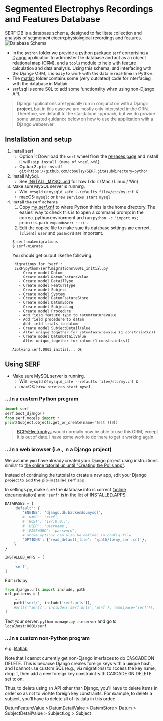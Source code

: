 # Segmented Electrophys Recordings and Features Database

SERF-DB is a database schema, designed to facilitate collection and analysis of segmented electrophysiological recordings and features. ![Database Schema](models.png?raw=true "Database Schema")

- In the `python` folder we provide a python package `serf` comprising a [Django](https://www.djangoproject.com/) application to administer the database and act as an object relational map (ORM), and a `tools` module to help with feature calculation and data analysis. Using this schema, and interfacing with the Django ORM, it is easy to work with the data in real-time in Python.
- The [matlab](matlab/README.md) folder contains some (very outdated) code for interfacing with the database in Matlab.
- serf.sql is some SQL to add some functionality when using non-Django API.

> Django applications are typically run in conjunction with a Django **project**, but in this case we are mostly only interested in the ORM. Therefore, we default to the standalone approach, but we do provide some untested guidance below on how to use the application with a Django webserver.

## Installation and setup

1. install serf
    * Option 1: Download the `serf` wheel from the [releases page](https://github.com/cboulay/SERF/releases) and install it with `pip install {name of wheel.whl}`.
    * Option 2: `pip install git+https://github.com/cboulay/SERF.git#subdirectory=python`
1. Install MySql.
    * See [INSTALL_MYSQL.md](./INSTALL_MYSQL.md) for how I do it (Mac / Linux / Win)
1. Make sure MySQL server is running.
    * Win: `mysqld` or `mysqld_safe --defaults-file=/etc/my.cnf &` 
    * macOS: `mysqld` or `brew services start mysql`
1. Install the serf schema
    1. Copy [my_serf.cnf](https://raw.githubusercontent.com/cboulay/SERF/master/my_serf.cnf) to where Python thinks is the home directory. The easiest way to check this is to open a command prompt in the correct python environment and run `python -c "import os; print(os.path.expanduser('~'))"`.
    1. Edit the copied file to make sure its database settings are correct. `[client]` `user` and `password` are important.
    ```
    $ serf-makemigrations
    $ serf-migrate
    ```
   You should get output like the following:
    ```
     Migrations for 'serf':
     SERF\python\serf\migrations\0001_initial.py
       - Create model Datum
       - Create model DatumFeatureValue
       - Create model DetailType
       - Create model FeatureType
       - Create model Subject
       - Create model System
       - Create model DatumFeatureStore
       - Create model DatumStore
       - Create model SubjectLog
       - Create model Procedure
       - Add field feature_type to datumfeaturevalue
       - Add field procedure to datum
       - Add field trials to datum
       - Create model SubjectDetailValue
       - Alter unique_together for datumfeaturevalue (1 constraint(s))
       - Create model DatumDetailValue
       - Alter unique_together for datum (1 constraint(s))
     ```
    `Applying serf.0001_initial... OK`

## Using SERF

* Make sure MySQL server is running.
    * Win: `mysqld` or `mysqld_safe --defaults-file=/etc/my.cnf &` 
    * macOS: `brew services start mysql`

### ...In a custom Python program

```python
import serf
serf.boot_django()
from serf.models import *
print(Subject.objects.get_or_create(name='Test')[0])
```

> [BCPyElectrophys](https://github.com/cboulay/BCPyElectrophys) would normally now be able to use this ORM, except it is out of date. I have some work to do there to get it working again.

### ...In a web browser (i.e., in a Django project)

We assume you have already created your Django project using instructions similar to [the online tutorial up until "Creating the Polls app"](https://docs.djangoproject.com/en/3.1/intro/tutorial01/#creating-a-project).

Instead of continuing the tutorial to create a new app, edit your Django project to add the pip-installed serf app.

In settings.py, make sure the database info is correct ([online documentation](https://docs.djangoproject.com/en/3.1/ref/databases/#connecting-to-the-database)) and `'serf'` is in the list of INSTALLED_APPS:
```Python
DATABASES = {
    'default': {
        'ENGINE': 'django.db.backends.mysql',
        # 'NAME': 'serf',
        # 'HOST': '127.0.0.1',
        # 'USER': 'username',
        # 'PASSWORD': 'password',
        # above options can also be defined in config file
        'OPTIONS': {'read_default_file': '/path/to/my_serf.cnf'},
    }
}

INSTALLED_APPS = [
    ...
    'serf',
]
```

Edit urls.py
```Python
from django.urls import include, path
url_patterns = [
    ...
    path('serf/', include('serf.urls')),
    #url(r'^serf/', include(('serf.urls','serf'), namespace="serf")),
]
```

Test your server: `python manage.py runserver` and go to `localhost:8000/serf`

### ...In a custom non-Python program

e.g. [Matlab](eerfmatlab/README.md)

Note that I cannot currently get non-Django interfaces to do CASCADE ON DELETE.
This is because Django creates foreign keys with a unique hash, and I cannot
use custom SQL (e.g., via migrations) to access the key name, drop it, then
add a new foreign key constraint with CASCADE ON DELETE set to on.

Thus, to delete using an API other than Django, you'll have to delete items
in order so as not to violate foreign key constraints.
For example, to delete a subject, you'll have to delete all of its data in this order:

DatumFeatureValue > DatumDetailValue > DatumStore > Datum > SubjectDetailValue > SubjectLog > Subject
